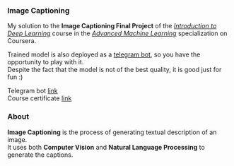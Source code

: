 ### Image Captioning

My solution to the **Image Captioning Final Project** of the [*Introduction to Deep Learning*](https://www.coursera.org/learn/intro-to-deep-learning) course in the [*Advanced Machine Learning*](https://www.coursera.org/specializations/aml) specialization on Coursera.

Trained model is also deployed as a [telegram bot](https://t.me/dayyass_image_captioning_bot), so you have the opportunity to play with it.<br/>
Despite the fact that the model is not of the best quality, it is good just for fun :)

Telegram bot [link](https://t.me/dayyass_image_captioning_bot)<br/>
Course certificate [link](https://www.coursera.org/account/accomplishments/certificate/D4VMH74AJHHK)


### About

**Image Captioning** is the process of generating textual description of an image.<br/>
It uses both **Computer Vision** and **Natural Language Processing** to generate the captions.
